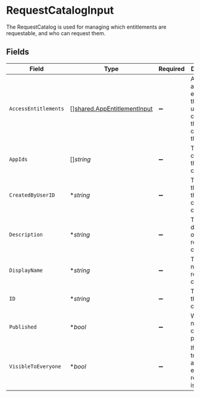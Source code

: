 # RequestCatalogInput

The RequestCatalog is used for managing which entitlements are requestable, and who can request them.


## Fields

| Field                                                                                      | Type                                                                                       | Required                                                                                   | Description                                                                                |
| ------------------------------------------------------------------------------------------ | ------------------------------------------------------------------------------------------ | ------------------------------------------------------------------------------------------ | ------------------------------------------------------------------------------------------ |
| `AccessEntitlements`                                                                       | [][shared.AppEntitlementInput](../../models/shared/appentitlementinput.md)                 | :heavy_minus_sign:                                                                         | An array of app entitlements that, if the user has, can view the contents of this catalog. |
| `AppIds`                                                                                   | []*string*                                                                                 | :heavy_minus_sign:                                                                         | The Apps contained in this request catalog.                                                |
| `CreatedByUserID`                                                                          | **string*                                                                                  | :heavy_minus_sign:                                                                         | The id of the user this request catalog was created by.                                    |
| `Description`                                                                              | **string*                                                                                  | :heavy_minus_sign:                                                                         | The description of the request catalog.                                                    |
| `DisplayName`                                                                              | **string*                                                                                  | :heavy_minus_sign:                                                                         | The display name of the request catalog.                                                   |
| `ID`                                                                                       | **string*                                                                                  | :heavy_minus_sign:                                                                         | The id of the request catalog.                                                             |
| `Published`                                                                                | **bool*                                                                                    | :heavy_minus_sign:                                                                         | Whether or not this catalog is published.                                                  |
| `VisibleToEveryone`                                                                        | **bool*                                                                                    | :heavy_minus_sign:                                                                         | If this is true, the access entitlement requirement is ignored.                            |